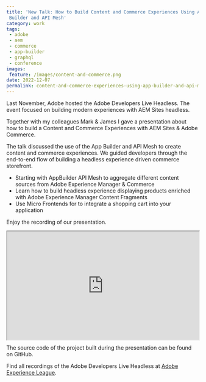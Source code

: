 ```yaml
---
title: 'New Talk: How to Build Content and Commerce Experiences Using App
 Builder and API Mesh'
category: work
tags:
 - adobe
 - aem
 - commerce
 - app-builder
 - graphql
 - conference
images:
 feature: /images/content-and-commerce.png
date: 2022-12-07
permalink: content-and-commerce-experiences-using-app-builder-and-api-mesh/
---
```


Last November, Adobe hosted the Adobe Developers Live Headless. The event focused on building modern experiences with AEM Sites headless.

Together with my colleagues Mark & James I gave a presentation about how to build a Content and Commerce Experiences with AEM Sites & Adobe Commerce.

The talk discussed the use of the App Builder and API Mesh to create content and commerce experiences. We guided developers through the end-to-end flow of building a headless experience driven commerce storefront.

- Starting with AppBuilder API Mesh to aggregate different content sources from Adobe Experience Manager & Commerce
- Learn how to build headless experience displaying products enriched with Adobe Experience Manager Content Fragments
- Use Micro Frontends for to integrate a shopping cart into your application

Enjoy the recording of our presentation.

<div id="25cTzVV2jfQ" class="eleventy-plugin-youtube-embed" style="position:relative; width:100%; padding-top: 56.25%"><iframe allowfullscreen="" embedded-video="" src="https://video.tv.adobe.com/v/3411440/?quality=12&amp;learn=on" style="position: absolute; top: 0; left: 0; width: 100%; height: 100%;"><source src="https://video.tv.adobe.com/v/3411440/?quality=12&learn=on" type="" /><p>Your browser does not support the iframe element.</p></iframe></div>

The source code of the project built during the presentation can be found on GitHub.

<github-badge repo="https://github.com/herzog31/aem-nextjs-template" label="AEM NextJS Template App"></github-badge>

F﻿ind all recordings of the Adobe Developers Live Headless at [Adobe Experience League](https://experienceleague.adobe.com/docs/adobe-developers-live-events/events/2022/nov2022/api-mesh.html?lang=en).

